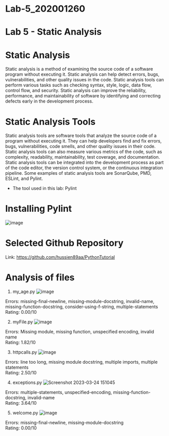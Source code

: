 # Lab-5_202001260

# Lab 5 - Static Analysis

# Static Analysis
Static analysis is a method of examining the source code of a software program without executing it. Static analysis can help detect errors, bugs, vulnerabilities, and other quality issues in the code. Static analysis tools can perform various tasks such as checking syntax, style, logic, data flow, control flow, and security. Static analysis can improve the reliability, performance, and maintainability of software by identifying and correcting defects early in the development process.

# Static Analysis Tools
Static analysis tools are software tools that analyze the source code of a program without executing it. They can help developers find and fix errors, bugs, vulnerabilities, code smells, and other quality issues in their code. Static analysis tools can also measure various metrics of the code, such as complexity, readability, maintainability, test coverage, and documentation. Static analysis tools can be integrated into the development process as part of the code editor, the
version control system, or the continuous integration pipeline. Some examples of static analysis tools are SonarQube, PMD, ESLint, and Pylint.

* The tool used in this lab: Pylint

# Installing Pylint
![image](https://user-images.githubusercontent.com/75676900/227476621-346d0d35-4b58-465f-94b6-3654de90a71f.png)

# Selected Github Repository
Link: https://github.com/hussien89aa/PythonTutorial

# Analysis of files
1. my_age.py
![image](https://user-images.githubusercontent.com/75676900/227478654-d57ea075-caa6-4703-a39e-b01662960a7a.png)

Errors: missing-final-newline, missing-module-docstring, invalid-name, missing-function-docstring, consider-using-f-string, multiple-statements
<br> Rating: 0.00/10

2. myFile.py
![image](https://user-images.githubusercontent.com/75676900/227479498-b009807c-3417-4b44-a309-27ae4921437a.png)

Errors: Missing module, missing function, unspecified encoding, invalid name
<br>Rating: 1.82/10

3. httpcalls.py
![image](https://user-images.githubusercontent.com/75676900/227481272-8aefd5b1-1f06-4244-9c6a-35ed96bb2ca5.png)

Errors: line too long, missing module docstring, multiple imports, multiple statements
<br>Rating: 2.50/10

4. exceptions.py
![Screenshot 2023-03-24 151045](https://user-images.githubusercontent.com/75676900/227483715-4097715e-66a7-4dd4-81fc-80d30141c959.png)

Errors: multiple-statements, unspecified-encoding, missing-function-docstring, invalid-name
<br>Rating: 3.64/10

5. welcome.py
![image](https://user-images.githubusercontent.com/75676900/227484062-91fa75d7-131f-4fb9-a076-d22657f473cc.png)

Errors: missing-final-newline, missing-module-docstring
<br>Rating: 0.00/10




